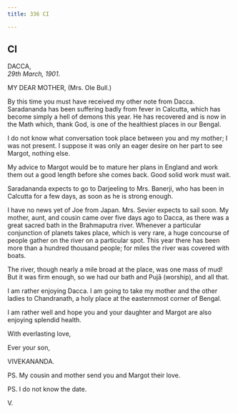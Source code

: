 ```yaml
---
title: 336 CI

---
```

  

  


## CI

DACCA,  
*29th March, 1901*.

MY DEAR MOTHER, (Mrs. Ole Bull.)

By this time you must have received my other note from Dacca.
Saradananda has been suffering badly from fever in Calcutta, which has
become simply a hell of demons this year. He has recovered and is now in
the Math which, thank God, is one of the healthiest places in our
Bengal.

I do not know what conversation took place between you and my mother; I
was not present. I suppose it was only an eager desire on her part to
see Margot, nothing else.

My advice to Margot would be to mature her plans in England and work
them out a good length before she comes back. Good solid work must wait.

Saradananda expects to go to Darjeeling to Mrs. Banerji, who has been in
Calcutta for a few days, as soon as he is strong enough.

I have no news yet of Joe from Japan. Mrs. Sevier expects to sail soon.
My mother, aunt, and cousin came over five days ago to Dacca, as there
was a great sacred bath in the Brahmaputra river. Whenever a particular
conjunction of planets takes place, which is very rare, a huge concourse
of people gather on the river on a particular spot. This year there has
been more than a hundred thousand people; for miles the river was
covered with boats.

The river, though nearly a mile broad at the place, was one mass of mud!
But it was firm enough, so we had our bath and Pujā (worship), and all
that.

I am rather enjoying Dacca. I am going to take my mother and the other
ladies to Chandranath, a holy place at the easternmost corner of Bengal.

I am rather well and hope you and your daughter and Margot are also
enjoying splendid health.

With everlasting love,

Ever your son,

VIVEKANANDA.

PS. My cousin and mother send you and Margot their love.

PS. I do not know the date.

V.
